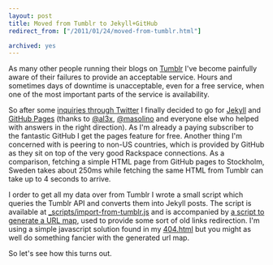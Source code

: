 ```yaml
---
layout: post
title: Moved from Tumblr to Jekyll+GitHub  
redirect_from: ["/2011/01/24/moved-from-tumblr.html"]

archived: yes
---
```


As many other people running their blogs on [Tumblr](http://www.tumblr.com/) I've become painfully aware of their failures to provide an acceptable service. Hours and sometimes days of downtime is unacceptable, even for a free service, when one of the most important parts of the service is availability.

So after some [inquiries through Twitter](http://search.twitter.com/search?q=to:rsms+since:2011-01-20+until:2011-01-21+github+OR+posterous+OR+squarespace+OR+wordpress+OR+tumblr+OR+soup+OR+jekyll+OR+blogging+OR+blog+OR+gitblog) I finally decided to go for [Jekyll](https://github.com/mojombo/jekyll) and [GitHub Pages](http://pages.github.com/) (thanks to [@al3x](https://twitter.com/al3x), [@masolino](https://twitter.com/masolino) and everyone else who helped with answers in the right direction). As I'm already a paying subscriber to the fantastic GitHub I get the pages feature for free. Another thing I'm concerned with is peering to non-US countries, which is provided by GitHub as they sit on top of the very good Rackspace connections. As a comparison, fetching a simple HTML page from GitHub pages to Stockholm, Sweden takes about 250ms while fetching the same HTML from Tumblr can take up to 4 seconds to arrive.

I order to get all my data over from Tumblr I wrote a small script which queries the Tumblr API and converts them into Jekyll posts. The script is available at [_scripts/import-from-tumblr.js](https://github.com/rsms/rsms.github.com/blob/master/_scripts/import-from-tumblr.js) and is accompanied by [a script to generate a URL map](https://github.com/rsms/rsms.github.com/blob/master/_scripts/gen-tumblr-url-map.js), used to provide some sort of old links redirection. I'm using a simple javascript solution found in my [404.html](https://github.com/rsms/rsms.github.com/blob/master/404.html) but you might as well do something fancier with the generated url map.

So let's see how this turns out.
